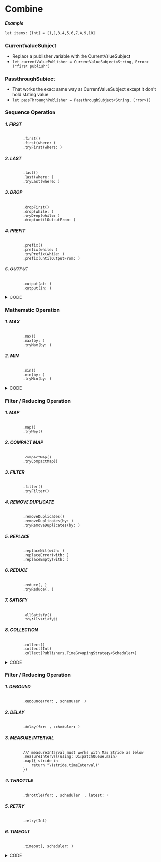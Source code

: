 # Combine

#### _Example_
`let items: [Int] = [1,2,3,4,5,6,7,8,9,10]`
### CurrentValueSubject
- Replace a publisher variable with the CurrentValueSubject
- `let currentValuePublisher = CurrentValueSubject<String, Error>("first publish")`
### PassthroughSubject
- That works the exact same way as CurrentValueSubject except it don't hold stating value
- `let passThrounghPublisher = PassthroughSubject<String, Error>()`
### Sequence Operation
###### **1. FIRST**
            .first()
            .first(where: )
            .tryFirst(where: )
###### **2. LAST**
            .last()
            .last(where: )
            .tryLast(where: )
###### **3. DROP**
            .dropFirst()
            .drop(while: )
            .tryDrop(while: )
            .drop(untilOutputFrom: )
###### **4. PREFIT**
            .prefix()
            .prefix(while: )
            .tryPrefix(while: )
            .prefix(untilOutputFrom: )
###### **5. OUTPUT**
            .output(at: )
            .output(in: )
<details>
<summary>CODE</summary>

```
        //MARK: - Sequence Operation
        
        // FIRST
            .first()
            .first(where: {  $0 > 8 })
        /// If conditionals come before then publisher emit that value
            .tryFirst(where: { int in
                if int == 5 {
                    throw URLError(.badServerResponse)
                }
                return int > 7
            })
        
        // LAST
            .last()
            .last(where: { int in
                int > 3
            })
        /// It will through to the end of the array before return a value
            .tryLast(where: { int in
                if int == 6 {
                    throw URLError(.badServerResponse)
                }
                return int > 4
            })
        
        // DROP: Loại những value thoả điều kiện
            .dropFirst()
        /// 1
            .dropFirst(5)
        /// 6,7,8,9,10
            .drop(while: { $0 < 5 })
        /// 5,6,7,8,9,10
            .tryDrop(while: { int in
                if int == 5 {
                    throw URLError(.badServerResponse)
                }
                return int < 8
            })
        /// printf URLError
        
        // PREFIT: Lấy những giá trị thoả điều kiện
            .prefix(6)
        /// 1,2,3,4,5,6
            .prefix(while: { $0 < 5 })
        /// 1,2,3,4
            .tryPrefix(while: { int in
                if int == 5 {
                    throw URLError(.badServerResponse)
                }
                return int < 8
            })
        /// 1,2,3,4 and URLError
        
        // OUTPUT
            .output(at: 4)
        /// 5
            .output(in: 2...6)
        /// 3,4,5,6,7
```
</details>

### Mathematic Operation
###### **1. MAX**
            .max()
            .max(by: )
            .tryMax(by: )
###### **2. MIN**
            .min()
            .min(by: )
            .tryMin(by: )
<details>
<summary>CODE</summary>

```
        //MARK: - Mathematic Operation
            
        // MAX
            .max()
            .max(by: {  $0 < $1 })
            .tryMax(by: { int1, int2 in
                if int1 == 5 {
                    throw URLError(.badServerResponse)
                }
                return int1 < int2
            })
        
        // MIN
            .min()
            .min(by: { $0 < $1 })
            .tryMin(by: { int1, int2 in
                if int1 == 5 {
                    throw URLError(.badServerResponse)
                }
                return int1 < int2
            })
```
</details>

### Filter / Reducing Operation
###### **1. MAP**
            .map()
            .tryMap()
###### **2. COMPACT MAP**
            .compactMap()
            .tryCompactMap()
###### **3. FILTER**
            .filter()
            .tryFilter()
###### **4. REMOVE DUPLICATE**
            .removeDuplicates()
            .removeDuplicates(by: )
            .tryRemoveDuplicates(by: )
###### **5. REPLACE**
            .replaceNil(with: )
            .replaceError(with: )
            .replaceEmpty(with: )
###### **6. REDUCE**
            .reduce(, )
            .tryReduce(, )
###### **7. SATISFY**
            .allSatisfy()
            .tryAllSatisfy()
###### **8. COLLECTION**
            .collect()
            .collect(Int)
            .collect(Publishers.TimeGroupingStrategy<Scheduler>)
<details>
<summary>CODE</summary>

```
//MARK: - Filter / Reducing Operation

        // MAP
            .map({ String($0) })
            .tryMap({ int in
                if int == 5 {
                    throw URLError(.badServerResponse)
                }
                return String(int)
            })
        /// It the same tryMap but in with additional we will return a value
            .compactMap({ int in
                if 2 < int && int <= 8 {
                    return nil
                }
                return String(int)
            })
        /// 1,2,9,10
        
        // COMPACT MAP
            .tryCompactMap({ int in
                if int == 3 {
                    return nil
                }

                if int == 5 {
                    throw URLError(.badServerResponse)
                }
                return String(int)
            })
        /// 1,2,4 and URLError
        
        // FILTER
            .filter({ $0 > 5 && $0 < 9 })
        /// 6,7,8
            .tryFilter({ int in
                if int == 6 {
                    throw URLError(.badServerResponse)
                }
                return int % 2 == 0
            })
        /// 2,4 and URLError
        
        // REMOVE DUPLICATES
            .removeDuplicates()
        /// 1,2,3,4,5,6,7,8,9,10
            .removeDuplicates(by: { $0 == $1 })
        /// 1,2,3,4,5,6,7,8,9,10
            .tryRemoveDuplicates(by: { int1, int2 in
                if int1 < int2 {
                    throw URLError(.badServerResponse)
                }
                return (int1 != 0)
            })
        /// 1 and URLError
        
        // REPLACE
        /// Replace nil value with 5 value
            .replaceNil(with: 5)
            .replaceEmpty(with: 5)
        /// We can combine replace with tryMap to replace error with a default value
            .tryMap({ int in
                if int == 5 {
                    throw URLError(.badServerResponse)
                }
                return String(int)
            })
            .replaceError(with: String(7))
        /// 1,2,3,4,7
        
        // SCAN
            .scan(3, { existingValue, newValue in
                return existingValue + newValue
            })
        /// We can use this two command lines below to replace for full command line above
            .scan(3, { $0 + $1 })
            .scan(3, +)
        /// 4,6,9,13,18,24,31,39,48,58
        
        // REDUCE
        /// It return final value after plug each value, result of the command line is 58
            .reduce(3, { existingValue, newValue in
                return existingValue + newValue
            })
            .reduce(3, +)
        
        // SATISFY
            .allSatisfy({ $0 < 10 })
        /*
         let targetRange = (-1...100)
         let numbers = [-1, 0, 10, 5]
         numbers.publisher
             .allSatisfy { targetRange.contains($0) }
             .sink { print("\($0)") }

         // Prints: "true"
         */
//            .tryAllSatisfy({ bool in
//                if (bool != 0) {
//                    throw URLError(.badServerResponse)
//                }
//                return (bool != 0)
//            })
        
        // COLECTION
        /// Nó sẽ trả về một lúc nhiều giá trị tuỳ thuộc mình chỉ định trong collect
        /// Và ta phải đặt nó sau map khi đó mứi có tác dụng
            .map({ String($0) })
        /// Nó sẽ trả về kiểu mảng vì vậy mình có thể gán = thay về append như từng phần tử
            .collect()
        /// Nó sẽ trả về cùng lúc 2 phần tử
            .collect(2)
```
</details>

### Filter / Reducing Operation
###### **1. DEBOUND**
            .debounce(for: , scheduler: )     
###### **2. DELAY**
            .delay(for: , scheduler: )
###### **3. MEASURE INTERVAL**
            /// measureInterval must works with Map Stride as below
            .measureInterval(using: DispatchQueue.main)
            .map({ stride in
                return "\(stride.timeInterval)"
            })
###### **4. THROTTLE**
            .throttle(for: , scheduler: , latest: )
###### **5. RETRY**
            .retry(Int)
###### **6. TIMEOUT**
            .timeout(, scheduler: )
<details>
<summary>CODE</summary>
            
```
        //MARK: - Timing Operations
        
        // DEBOUND
        /// Thời gian được tính từ khi xuất bản.
        /// VD: xuất bản ở giây 0.25 thì 2 giây sau nó mới đẩy đi
        /// Trong vòng 2 giây đó: có giá trị mới thì xuất bản giá trị đó
        /// Không có giá trị mới thì xuất bản giá trị cuói cùng
        /// Cái này check lại phần xuất bản giá trị cuối
            .debounce(for: 2, scheduler: DispatchQueue.main)
        
        // DELAY
            .delay(for: 5, scheduler: DispatchQueue.main)
        
        // MEASURE INTERVAL
        /// measureInterval must be works with Map Stride as below
            .measureInterval(using: DispatchQueue.main)
            .map({ stride in
                return "\(stride.timeInterval)"
            })
        
        // THROTTLE
        /// Inteval of each publisher
        /// Thời gian được tỉnh từ ban đầu, không phụ thuộc vào lần xuất bản cuối như debound. Đây là sự khác nhau giữa hai cái.
        /// latest:
        ///  - true: Đúng thời gian 3s mà không có phần tử nào thì lấy phần tử cuối cùng
        ///   - false: Đúng thời gian 3s mà không có phần tử nào thì lấy phần tử đầu tiên nhận được
            .throttle(for: 1.5, scheduler: DispatchQueue.main, latest: true)
        
        // RETRY
        /// While get data from API, if error then we will special times retry request.
            .retry(3)
        
        // TIMEOUT
        /// This is waiting inteval before start publisher
        /// EX: We set delay is 5 senconds then we will not get anything values because timeout is 4 seconds
        /// .delay(for: 5, scheduler: DispatchQueue.main)
        /// .timeout(4, scheduler: DispatchQueue.main)
            .timeout(0.3, scheduler: DispatchQueue.main)
            
```
</details>
